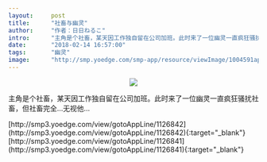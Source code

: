 ```yaml
---
layout:     post
title:      "社畜与幽灵"
author:     "作者：日日ねるこ"
intro:      "主角是个社畜，某天因工作独自留在公司加班。此时来了一位幽灵一直疯狂骚扰社畜，但社畜完全…无视他…"
date:       "2018-02-14 16:57:00"
tags:       "幽灵"
image:      "http://smp.yoedge.com/smp-app/resource/viewImage/1004591appline.png"
---
```

<div style="text-align: center">
<p><img src="http://smp.yoedge.com/smp-app/resource/viewImage/1004591appline.png"/></p>
</div>
<p class="post-meta">
<span>主角是个社畜，某天因工作独自留在公司加班。此时来了一位幽灵一直疯狂骚扰社畜，但社畜完全…无视他…</span>
</p>
[http://smp3.yoedge.com/view/gotoAppLine/1126842](http://smp3.yoedge.com/view/gotoAppLine/1126842){:target="_blank"}
[http://smp3.yoedge.com/view/gotoAppLine/1126841](http://smp3.yoedge.com/view/gotoAppLine/1126841){:target="_blank"}


